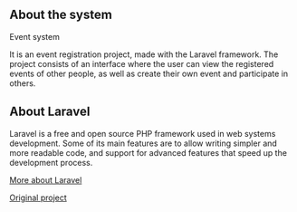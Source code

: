 ## About the system

Event system

It is an event registration project, made with the Laravel framework. The project consists of an interface where the user can view the registered events of other people, as well as create their own event and participate in others.

## About Laravel

Laravel is a free and open source PHP framework used in web systems development. Some of its main features are to allow writing simpler and more readable code, and support for advanced features that speed up the development process.

<a href = "https://tecnoblog.net/409919/o-que-e-laravel-guia-para-iniciantes/">More about Laravel</a>

<a href = "https://youtu.be/qH7rsZBENJo">Original project</a>
